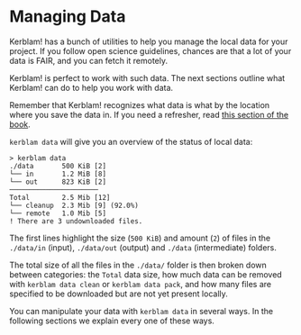 # Managing Data

Kerblam! has a bunch of utilities to help you manage the local data for your
project.
If you follow open science guidelines, chances are that a lot of your data is
FAIR, and you can fetch it remotely.

Kerblam! is perfect to work with such data. The next sections outline what
Kerblam! can do to help you work with data.

Remember that Kerblam! recognizes what data is what by the location where you 
save the data in.
If you need a refresher, read [this section of the book](../quickstart.html).

`kerblam data` will give you an overview of the status of local data:
```
> kerblam data
./data       500 KiB [2]
└── in       1.2 MiB [8]
└── out      823 KiB [2]
──────────────────────
Total        2.5 Mib [12]
└── cleanup  2.3 Mib [9] (92.0%)
└── remote   1.0 Mib [5]
! There are 3 undownloaded files.   
```
The first lines highlight the size (`500 KiB`) and amount (`2`) of files in the
`./data/in` (input), `./data/out` (output) and `./data` (intermediate) folders.

The total size of all the files in the `./data/` folder is then broken down
between categories: the `Total` data size, how much data can be removed with
`kerblam data clean` or `kerblam data pack`, and how many files are specified
to be downloaded but are not yet present locally.

You can manipulate your data with `kerblam data` in several ways.
In the following sections we explain every one of these ways.
